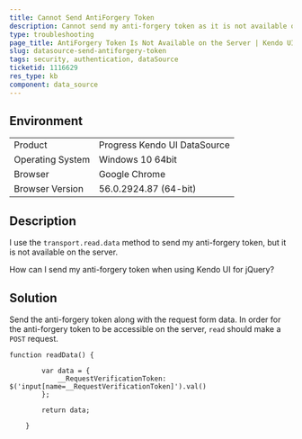 ```yaml
---
title: Cannot Send AntiForgery Token
description: Cannot send my anti-forgery token as it is not available on the server. 
type: troubleshooting
page_title: AntiForgery Token Is Not Available on the Server | Kendo UI DataSource
slug: datasource-send-antiforgery-token
tags: security, authentication, dataSource
ticketid: 1116629
res_type: kb
component: data_source
---
```


## Environment

<table>
 <tr>
  <td>Product</td>
  <td>Progress Kendo UI DataSource</td>
 </tr>
 <tr>
  <td>Operating System</td>
  <td>Windows 10 64bit</td>
 </tr>
 <tr>
  <td>Browser</td>
  <td>Google Chrome</td>
 </tr>
 <tr>
  <td>Browser Version</td>
  <td>56.0.2924.87 (64-bit)</td>
 </tr>
</table>


## Description

I use the `transport.read.data` method to send my anti-forgery token, but it is not available on the server.

How can I send my anti-forgery token when using Kendo UI for jQuery?

## Solution

Send the anti-forgery token along with the request form data. In order for the anti-forgery token to be accessible on the server, `read` should make a `POST` request.

```
function readData() {

        var data = {
            __RequestVerificationToken: $('input[name=__RequestVerificationToken]').val()
        };

        return data;

    }

```
